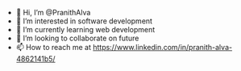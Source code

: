 - 👋 Hi, I’m @PranithAlva
- 👀 I’m interested in software development
- 🌱 I’m currently learning web development
- 💞️ I’m looking to collaborate on future
- 📫 How to reach me at <a> https://www.linkedin.com/in/pranith-alva-4862141b5/ </a>

<!---
PranithAlva/PranithAlva is a ✨ special ✨ repository because its `README.md` (this file) appears on your GitHub profile.
You can click the Preview link to take a look at your changes.
--->
